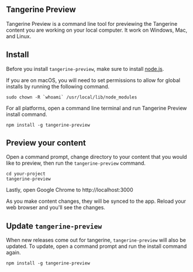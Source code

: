 ## Tangerine Preview
Tangerine Preview is a command line tool for previewing the Tangerine content you are working on your local computer. It work on Windows, Mac, and Linux. 


## Install
Before you install `tangerine-preview`, make sure to install [node.js](https://nodejs.org/en/). 

If you are on macOS, you will need to set permissions to allow for global installs by running the following command.
```
sudo chown -R `whoami` /usr/local/lib/node_modules
```

For all platforms, open a command line terminal and run Tangerine Preview install command.
```
npm install -g tangerine-preview
```

## Preview your content
Open a command prompt, change directory to your content that you would like to preview, then run the `tangerine-preview` command.

```
cd your-project
tangerine-preview
```

Lastly, open Google Chrome to http://localhost:3000

As you make content changes, they will be synced to the app. Reload your web browser and you'll see the changes.


## Update `tangerine-preview`
When new releases come out for tangerine, `tangerine-preview` will also be updated. To update, open a command prompt and run the install command again.

```
npm install -g tangerine-preview
```



